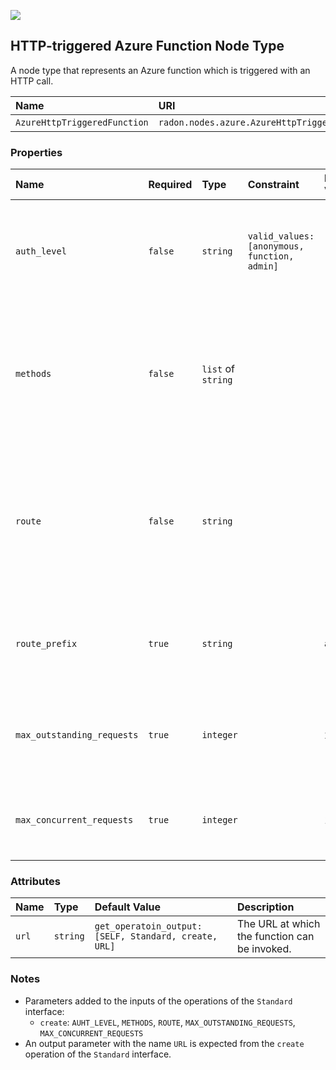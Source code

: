 ![](https://img.shields.io/badge/Status:-DEVELOPMENT-red)

## HTTP-triggered Azure Function Node Type

A node type that represents an Azure function which is triggered with an HTTP call.

| Name | URI | Version | Derived From |
|:---- |:--- |:------- |:------------ |
| `AzureHttpTriggeredFunction` | `radon.nodes.azure.AzureHttpTriggeredFunction` | 1.0.0 | `radon.nodes.azure.AzureFunction` |

### Properties

| Name | Required | Type | Constraint | Default Value | Description |
|:---- |:-------- |:---- |:---------- |:------------- |:----------- |
|`auth_level`| `false` | `string` | `valid_values: [anonymous, function, admin]` |   | Determines what keys, if any, need to be present on the request in order to invoke the function.|
|`methods`| `false` | `list` of `string` |   |   | An array of the HTTP methods to which the function responds. If not specified, the function responds to all HTTP methods. |
|`route` | `false` | `string` |   |   | Defines the route template, controlling to which request URLs your function responds. The default value if none is provided is `function_name`.|
|`route_prefix` | `true` | `string` |  |  `api` | The route prefix that applies to all routes. Use an empty string to remove the default prefix. |
|`max_outstanding_requests` | `true` | `integer` |  |  200 | The maximum number of outstanding requests that are held at any given time. |
|`max_concurrent_requests` | `true` | `integer` |  |  100 | The maximum number of http functions that will be executed in parallel.  |

### Attributes

| Name | Type | Default Value | Description |
|:---- |:---- |:------------- |:----------- |
|`url`| `string` | `get_operatoin_output: [SELF, Standard, create, URL]` | The URL at which the function can be invoked. |

### Notes

* Parameters added to the inputs of the operations of the `Standard` interface:
    * `create`: `AUHT_LEVEL`, `METHODS`, `ROUTE`, `MAX_OUTSTANDING_REQUESTS`, `MAX_CONCURRENT_REQUESTS`
* An output parameter with the name `URL` is expected from the `create` operation of the `Standard` interface.
